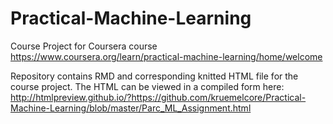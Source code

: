 # Practical-Machine-Learning
Course Project for Coursera course https://www.coursera.org/learn/practical-machine-learning/home/welcome

Repository contains RMD and corresponding knitted HTML file for the course project.
The HTML can be viewed in a compiled form here: http://htmlpreview.github.io/?https://github.com/kruemelcore/Practical-Machine-Learning/blob/master/Parc_ML_Assignment.html
